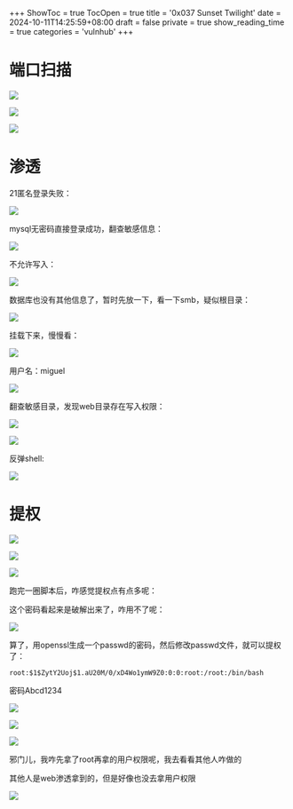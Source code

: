 +++
ShowToc = true
TocOpen = true
title = '0x037 Sunset Twilight'
date = 2024-10-11T14:25:59+08:00
draft = false
private = true
show_reading_time = true
categories = 'vulnhub'
+++



# 端口扫描

![](/vulnhub_img/WEBRESOURCE27f14d745b2f0e154015f2be58cf76f5截图.png)

![](/vulnhub_img/WEBRESOURCE4c8e41b066c0f14495d135172bef00b8截图.png)

![](/vulnhub_img/WEBRESOURCEce027da8b90fba789bc868b2012e5a20截图.png)

# 渗透

21匿名登录失败：

![](/vulnhub_img/WEBRESOURCE5dafc474980e02adf7619137190fd50a截图.png)

mysql无密码直接登录成功，翻查敏感信息：

![](/vulnhub_img/WEBRESOURCEf2ee80d54fdc3dbbaa97963964ae99e1截图.png)

不允许写入：

![](/vulnhub_img/WEBRESOURCE6a8c5f13fef2d9beb6db5a94bd9b5993截图.png)

数据库也没有其他信息了，暂时先放一下，看一下smb，疑似根目录：

![](/vulnhub_img/WEBRESOURCEa9d0876f74b9b7eaf03897df23f9975a截图.png)

挂载下来，慢慢看：

![](/vulnhub_img/WEBRESOURCE4b78d0f155f7a79208a0410057de6fe4截图.png)

用户名：miguel

![](/vulnhub_img/WEBRESOURCE890831d187809ac88f6afee9593be6cb截图.png)

翻查敏感目录，发现web目录存在写入权限：

![](/vulnhub_img/WEBRESOURCEf87333824f34208bdf6868fdb3c6fe1f截图.png)

![](/vulnhub_img/WEBRESOURCEba201ad6ab6d29cccb526ea14d823f3c截图.png)

反弹shell:

![](/vulnhub_img/WEBRESOURCEb654ec6d76b7f6148d18325a63e3fbed截图.png)

# 提权

![](/vulnhub_img/WEBRESOURCE5680adbf5993927db6df3f7bec5129e4截图.png)

![](/vulnhub_img/WEBRESOURCE6890ad4950dfe525259db6d1e213e0cb截图.png)

![](/vulnhub_img/WEBRESOURCE251105d444290b22cfac1af86f62116e截图.png)

跑完一圈脚本后，咋感觉提权点有点多呢：

这个密码看起来是破解出来了，咋用不了呢：

![](/vulnhub_img/WEBRESOURCE230c38b38c06ef41ce9e30bbda642143截图.png)

算了，用openssl生成一个passwd的密码，然后修改passwd文件，就可以提权了：

```
root:$1$ZytY2Uoj$1.aU20M/0/xD4Wo1ymW9Z0:0:0:root:/root:/bin/bash
```

密码Abcd1234

![](/vulnhub_img/WEBRESOURCE3bdda34dbb832e5886736c5f9a5e8e08截图.png)

![](/vulnhub_img/WEBRESOURCEefaa079a7e85e4784a717f16b8e6a634截图.png)

![](/vulnhub_img/WEBRESOURCEb297ae3985c5f010566a23128e848a6d截图.png)

邪门儿，我咋先拿了root再拿的用户权限呢，我去看看其他人咋做的

其他人是web渗透拿到的，但是好像也没去拿用户权限

![](/vulnhub_img/WEBRESOURCE7a716d079a4ee49b77241618fb04e6d8截图.png)